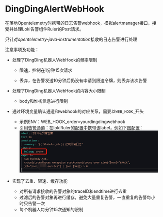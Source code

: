 # DingDingAlertWebHook
在落地Opentelemetry时携带的日志告警webhook，模拟alertmanager接口，接受并处理Loki告警组件Ruler的Post请求。

只针对*opentelemetry-java-instrumentation*接收的日志告警进行处理

注意事项及功能：

- 处理了DingDing机器人WebHook的频率限制

  - 限速，控制在1分钟15次请求

  - 丢弃，在告警发送10分钟后仍没有申请到限速令牌，则丢弃该次告警

- 处理了DingDing机器人WebHook的内容大小限制

  - body和堆栈信息进行限制

- 通过环境变量确认通道和webhook的对应关系，需要以`WEB_HOOK_`开头

  - 示例ENV：WEB_HOOK_order=yourdingdingwebhook
  - 引用告警通道：在lokiRuler的配置中携带该label，例如下图配置：
    ![image-20230508145040595](./img/image-20230508145127693.png)

- 实现了去重、限速、缓存功能

  - 对所有请求接收的告警对象的traceID和endtime进行去重
  - 过滤后的告警对象再进行缓存，避免大量重复告警，一直重复的告警每小时只告警一次
  - 每个机器人每分钟15次通知的限制

